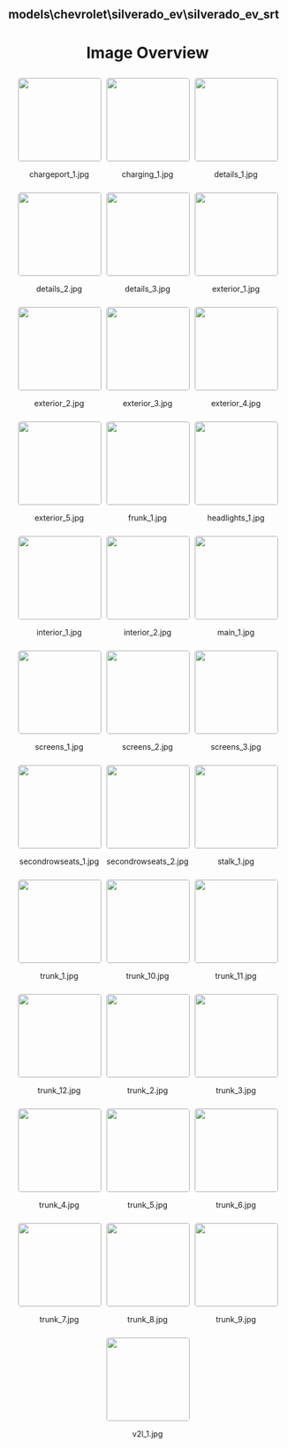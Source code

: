 ## models\chevrolet\silverado_ev\silverado_ev_srt


<style>
    .image-gallery {
        display: flex;
        flex-wrap: wrap;
        gap: 10px;
        justify-content: center;
        padding: 10px;
    }
    .image-gallery img {
        width: 150px;
        height: auto;
        border: 1px solid #ddd;
        border-radius: 5px;
    }
    .image-gallery div {
        flex: 1 1 calc(33.333% - 20px); /* Three images per row on large screens */
        max-width: 150px;
        text-align: center;
    }
    @media (max-width: 768px) {
        .image-gallery div {
            flex: 1 1 calc(50% - 20px); /* Two images per row on medium screens */
        }
    }
    @media (max-width: 480px) {
        .image-gallery div {
            flex: 1 1 100%; /* One image per row on small screens */
        }
    }
</style>
<h1 style ="text-align: center;"> Image Overview </h1> <div class="image-gallery">
<div>
<img src="https://media.evkx.net/multimedia/models/chevrolet/silverado_ev/silverado_ev_srt/chargeport_1_st.jpg">
<p>chargeport_1.jpg</p>
</div>
<div>
<img src="https://media.evkx.net/multimedia/models/chevrolet/silverado_ev/silverado_ev_srt/charging_1_st.jpg">
<p>charging_1.jpg</p>
</div>
<div>
<img src="https://media.evkx.net/multimedia/models/chevrolet/silverado_ev/silverado_ev_srt/details_1_st.jpg">
<p>details_1.jpg</p>
</div>
<div>
<img src="https://media.evkx.net/multimedia/models/chevrolet/silverado_ev/silverado_ev_srt/details_2_st.jpg">
<p>details_2.jpg</p>
</div>
<div>
<img src="https://media.evkx.net/multimedia/models/chevrolet/silverado_ev/silverado_ev_srt/details_3_st.jpg">
<p>details_3.jpg</p>
</div>
<div>
<img src="https://media.evkx.net/multimedia/models/chevrolet/silverado_ev/silverado_ev_srt/exterior_1_st.jpg">
<p>exterior_1.jpg</p>
</div>
<div>
<img src="https://media.evkx.net/multimedia/models/chevrolet/silverado_ev/silverado_ev_srt/exterior_2_st.jpg">
<p>exterior_2.jpg</p>
</div>
<div>
<img src="https://media.evkx.net/multimedia/models/chevrolet/silverado_ev/silverado_ev_srt/exterior_3_st.jpg">
<p>exterior_3.jpg</p>
</div>
<div>
<img src="https://media.evkx.net/multimedia/models/chevrolet/silverado_ev/silverado_ev_srt/exterior_4_st.jpg">
<p>exterior_4.jpg</p>
</div>
<div>
<img src="https://media.evkx.net/multimedia/models/chevrolet/silverado_ev/silverado_ev_srt/exterior_5_st.jpg">
<p>exterior_5.jpg</p>
</div>
<div>
<img src="https://media.evkx.net/multimedia/models/chevrolet/silverado_ev/silverado_ev_srt/frunk_1_st.jpg">
<p>frunk_1.jpg</p>
</div>
<div>
<img src="https://media.evkx.net/multimedia/models/chevrolet/silverado_ev/silverado_ev_srt/headlights_1_st.jpg">
<p>headlights_1.jpg</p>
</div>
<div>
<img src="https://media.evkx.net/multimedia/models/chevrolet/silverado_ev/silverado_ev_srt/interior_1_st.jpg">
<p>interior_1.jpg</p>
</div>
<div>
<img src="https://media.evkx.net/multimedia/models/chevrolet/silverado_ev/silverado_ev_srt/interior_2_st.jpg">
<p>interior_2.jpg</p>
</div>
<div>
<img src="https://media.evkx.net/multimedia/models/chevrolet/silverado_ev/silverado_ev_srt/main_1_st.jpg">
<p>main_1.jpg</p>
</div>
<div>
<img src="https://media.evkx.net/multimedia/models/chevrolet/silverado_ev/silverado_ev_srt/screens_1_st.jpg">
<p>screens_1.jpg</p>
</div>
<div>
<img src="https://media.evkx.net/multimedia/models/chevrolet/silverado_ev/silverado_ev_srt/screens_2_st.jpg">
<p>screens_2.jpg</p>
</div>
<div>
<img src="https://media.evkx.net/multimedia/models/chevrolet/silverado_ev/silverado_ev_srt/screens_3_st.jpg">
<p>screens_3.jpg</p>
</div>
<div>
<img src="https://media.evkx.net/multimedia/models/chevrolet/silverado_ev/silverado_ev_srt/secondrowseats_1_st.jpg">
<p>secondrowseats_1.jpg</p>
</div>
<div>
<img src="https://media.evkx.net/multimedia/models/chevrolet/silverado_ev/silverado_ev_srt/secondrowseats_2_st.jpg">
<p>secondrowseats_2.jpg</p>
</div>
<div>
<img src="https://media.evkx.net/multimedia/models/chevrolet/silverado_ev/silverado_ev_srt/stalk_1_st.jpg">
<p>stalk_1.jpg</p>
</div>
<div>
<img src="https://media.evkx.net/multimedia/models/chevrolet/silverado_ev/silverado_ev_srt/trunk_1_st.jpg">
<p>trunk_1.jpg</p>
</div>
<div>
<img src="https://media.evkx.net/multimedia/models/chevrolet/silverado_ev/silverado_ev_srt/trunk_10_st.jpg">
<p>trunk_10.jpg</p>
</div>
<div>
<img src="https://media.evkx.net/multimedia/models/chevrolet/silverado_ev/silverado_ev_srt/trunk_11_st.jpg">
<p>trunk_11.jpg</p>
</div>
<div>
<img src="https://media.evkx.net/multimedia/models/chevrolet/silverado_ev/silverado_ev_srt/trunk_12_st.jpg">
<p>trunk_12.jpg</p>
</div>
<div>
<img src="https://media.evkx.net/multimedia/models/chevrolet/silverado_ev/silverado_ev_srt/trunk_2_st.jpg">
<p>trunk_2.jpg</p>
</div>
<div>
<img src="https://media.evkx.net/multimedia/models/chevrolet/silverado_ev/silverado_ev_srt/trunk_3_st.jpg">
<p>trunk_3.jpg</p>
</div>
<div>
<img src="https://media.evkx.net/multimedia/models/chevrolet/silverado_ev/silverado_ev_srt/trunk_4_st.jpg">
<p>trunk_4.jpg</p>
</div>
<div>
<img src="https://media.evkx.net/multimedia/models/chevrolet/silverado_ev/silverado_ev_srt/trunk_5_st.jpg">
<p>trunk_5.jpg</p>
</div>
<div>
<img src="https://media.evkx.net/multimedia/models/chevrolet/silverado_ev/silverado_ev_srt/trunk_6_st.jpg">
<p>trunk_6.jpg</p>
</div>
<div>
<img src="https://media.evkx.net/multimedia/models/chevrolet/silverado_ev/silverado_ev_srt/trunk_7_st.jpg">
<p>trunk_7.jpg</p>
</div>
<div>
<img src="https://media.evkx.net/multimedia/models/chevrolet/silverado_ev/silverado_ev_srt/trunk_8_st.jpg">
<p>trunk_8.jpg</p>
</div>
<div>
<img src="https://media.evkx.net/multimedia/models/chevrolet/silverado_ev/silverado_ev_srt/trunk_9_st.jpg">
<p>trunk_9.jpg</p>
</div>
<div>
<img src="https://media.evkx.net/multimedia/models/chevrolet/silverado_ev/silverado_ev_srt/v2l_1_st.jpg">
<p>v2l_1.jpg</p>
</div>
</div>
